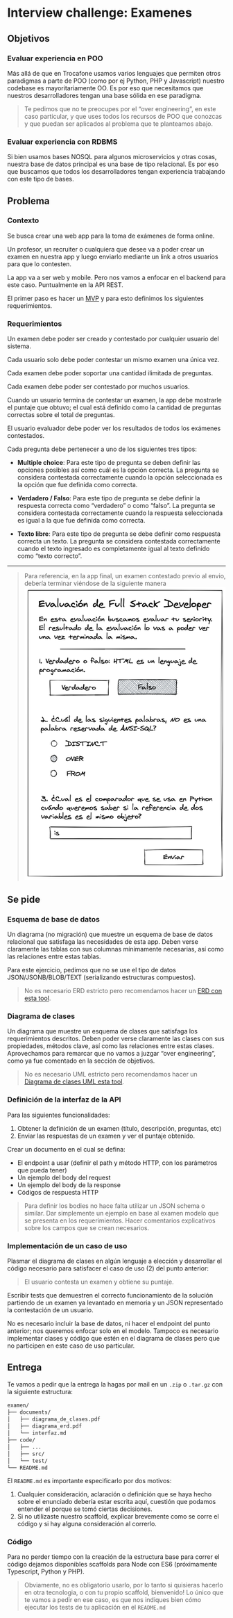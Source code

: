 # Interview challenge: Examenes

## Objetivos

### Evaluar experiencia en POO
Más allá de que en Trocafone usamos varios lenguajes que permiten otros paradigmas a parte de POO (como por ej Python, PHP y Javascript) nuestro codebase es mayoritariamente OO. Es por eso que necesitamos que nuestros desarrolladores tengan una base sólida en ese paradigma.

> Te pedimos que no te preocupes por el “over engineering”, en este caso particular, y que uses todos los recursos de POO que conozcas y que puedan ser aplicados al problema que te planteamos abajo. 

### Evaluar experiencia con RDBMS
Si bien usamos bases NOSQL para algunos microservicios y otras cosas, nuestra base de datos principal es una base de tipo relacional. Es por eso que buscamos que todos los desarrolladores tengan experiencia trabajando con este tipo de bases.

## Problema

### Contexto
Se busca crear una web app para la toma de exámenes de forma online.

Un profesor, un recruiter o cualquiera que desee va a poder crear un examen en nuestra app y luego enviarlo mediante un link a otros usuarios para que lo contesten.

La app va a ser web y mobile. Pero nos vamos a enfocar en el backend para este caso.
Puntualmente en la API REST.

El primer paso es hacer un [MVP](https://en.wikipedia.org/wiki/Minimum_viable_product) y para esto definimos los siguientes requerimientos.

### Requerimientos
Un examen debe poder ser creado y contestado por cualquier usuario del sistema.

Cada usuario solo debe poder contestar un mismo examen una única vez. 

Cada examen debe poder soportar una cantidad ilimitada de preguntas.

Cada examen debe poder ser contestado por muchos usuarios.

Cuando un usuario termina de contestar un examen, la app debe mostrarle el puntaje que obtuvo; el cual está definido como la cantidad de preguntas correctas sobre el total de preguntas.

El usuario evaluador debe poder ver los resultados de todos los exámenes contestados.

Cada pregunta debe pertenecer a uno de los siguientes tres tipos:

- **Multiple choice**:
Para este tipo de pregunta se deben definir las opciones posibles así como cuál es la opción correcta.
La pregunta se considera contestada correctamente cuando la opción seleccionada es la opción que fue definida como correcta.

- **Verdadero / Falso**:
Para este tipo de pregunta se debe definir la respuesta correcta como “verdadero” o como “falso”.
La pregunta se considera contestada correctamente cuando la respuesta seleccionada es igual a la que fue definida como correcta.

- **Texto libre**:
Para este tipo de pregunta se debe definir como respuesta correcta un texto.
La pregunta se considera contestada correctamente cuando el texto ingresado es completamente igual al texto definido como “texto correcto”.

----------------

> Para referencia, en la app final, un examen contestado previo al envio, debería terminar viéndose de la siguiente manera
> ![Examen ejemplo](./assets/examen.png)

## Se pide

### Esquema de base de datos

Un diagrama (no migración) que muestre un esquema de base de datos relacional que satisfaga las necesidades de esta app. Deben verse claramente las tablas con sus columnas mínimamente necesarias, así como las relaciones entre estas tablas.

Para este ejercicio, pedimos que no se use el tipo de datos JSON/JSONB/BLOB/TEXT (serializando estructuras compuestos).

> No es necesario ERD estricto pero recomendamos hacer un [ERD con esta tool](https://www.lucidchart.com/pages/examples/er-diagram-tool).

### Diagrama de clases
Un diagrama que muestre un esquema de clases que satisfaga los requerimientos descritos. Deben poder verse claramente las clases con sus propiedades, métodos clave, así como las relaciones entre estas clases.
Aprovechamos para remarcar que no vamos a juzgar “over engineering”, como ya fue comentado en la sección de objetivos.

> No es necesario UML estricto pero recomendamos hacer un [Diagrama de clases UML esta tool](https://www.lucidchart.com/pages/examples/uml_diagram_tool).

### Definición de la interfaz de la API
Para las siguientes funcionalidades:
1. Obtener la definición de un examen (título, descripción, preguntas, etc)
2. Enviar las respuestas de un examen y ver el puntaje obtenido.

Crear un documento en el cual se defina:
- El endpoint a usar (definir el path y método HTTP, con los parámetros que pueda tener)
- Un ejemplo del body del request
- Un ejemplo del body de la response
- Códigos de respuesta HTTP

> Para definir los bodies no hace falta utilizar un JSON schema o similar.
Dar simplemente un ejemplo en base al examen modelo que se presenta en los requerimientos. Hacer comentarios explicativos sobre los campos que se crean necesarios.

### Implementación de un caso de uso
Plasmar el diagrama de clases en algún lenguaje a elección y desarrollar el código necesario para satisfacer el caso de uso (2) del punto anterior:

> El usuario contesta un examen y obtiene su puntaje.

Escribir tests que demuestren el correcto funcionamiento de la solución partiendo de un examen ya levantado en memoria y un JSON representado la contestación de un usuario. 

No es necesario incluir la base de datos, ni hacer el endpoint del punto anterior; nos queremos enfocar solo en el modelo. Tampoco es necesario implementar clases y código que estén en el diagrama de clases pero que no participen en este caso de uso particular.


## Entrega

Te vamos a pedir que la entrega la hagas por mail en un `.zip` o `.tar.gz` con la siguiente estructura:
```
examen/
├── documents/
│   ├── diagrama_de_clases.pdf
│   ├── diagrama_erd.pdf
│   └── interfaz.md
├── code/
│   ├── ...
│   ├── src/
│   └── test/
└── README.md
```

El `README.md` es importante especificarlo por dos motivos:
1. Cualquier consideración, aclaración o definición que se haya hecho sobre el enunciado debería estar escrita aquí, cuestión que podamos entender el porque se tomó ciertas decisiones.
2. Si no utilizaste nuestro scaffold, explicar brevemente como se corre el código y si hay alguna consideración al correrlo.

### Código
Para no perder tiempo con la creación de la estructura base para correr el código dejamos disponibles scaffolds para Node con ES6 (próximamente Typescript, Python y PHP).

> Obviamente, no es obligatorio usarlo, por lo tanto si quisieras hacerlo en otra tecnologia, o con tu propio scaffold, bienvenido!
Lo único que te vamos a pedir en ese caso, es que nos indiques bien cómo ejecutar los tests de tu aplicación en el `README.md`
